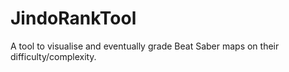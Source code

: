 # JindoRankTool
A tool to visualise and eventually grade Beat Saber maps on their difficulty/complexity.
